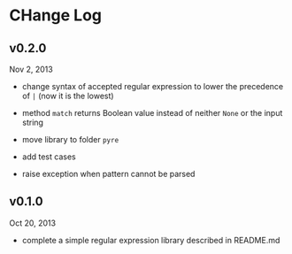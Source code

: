 CHange Log
====


v0.2.0
----

Nov 2, 2013

+ change syntax of accepted regular expression to lower the precedence
of `|` (now it is the lowest)

+ method `match` returns Boolean value instead of neither `None` or
the input string

+ move library to folder `pyre`

+ add test cases

+ raise exception when pattern cannot be parsed


v0.1.0
----

Oct 20, 2013

+ complete a simple regular expression library described in README.md
